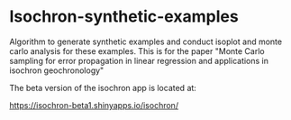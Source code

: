 # Isochron-synthetic-examples
Algorithm to generate synthetic examples and conduct isoplot and monte carlo analysis for these examples. This is for the paper "Monte Carlo sampling for error propagation in linear regression and applications in isochron geochronology"


The beta version of the isochron app is located at:

https://isochron-beta1.shinyapps.io/isochron/

